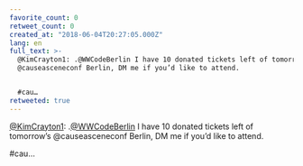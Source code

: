 ```yaml
---
favorite_count: 0
retweet_count: 0
created_at: "2018-06-04T20:27:05.000Z"
lang: en
full_text: >-
  @KimCrayton1: .@WWCodeBerlin I have 10 donated tickets left of tomorrow’s
  @causeasceneconf Berlin, DM me if you’d like to attend. 


  #cau…
retweeted: true
---
```


[@KimCrayton1](https://twitter.com/KimCrayton1):
.[@WWCodeBerlin](https://twitter.com/WWCodeBerlin) I have 10 donated tickets
left of tomorrow’s @causeasceneconf Berlin, DM me if you’d like to attend.

#cau…
